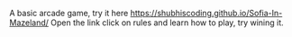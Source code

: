 A basic arcade game, try it here https://shubhiscoding.github.io/Sofia-In-Mazeland/
Open the link click on rules and learn how to play, try wining it.
